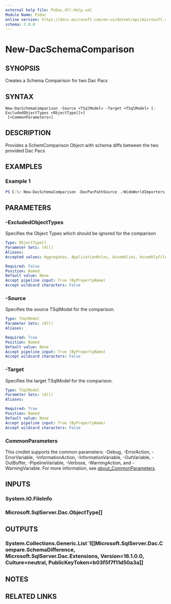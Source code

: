 ```yaml
---
external help file: PsDac.dll-Help.xml
Module Name: PsDac
online version: https://docs.microsoft.com/en-us/dotnet/api/microsoft.sqlserver.dac.dacpackage
schema: 2.0.0
---
```


# New-DacSchemaComparison

## SYNOPSIS
Creates a Schema Comparison for two Dac Pacs

## SYNTAX

```
New-DacSchemaComparison -Source <TSqlModel> -Target <TSqlModel> [-ExcludedObjectTypes <ObjectType[]>]
 [<CommonParameters>]
```

## DESCRIPTION
Provides a SchemComparison Object with schema diffs between the two provided Dac Pacs

## EXAMPLES

### Example 1
```powershell
PS C:\> New-DacSchemaComparison -DacPacPathSource ./WideWorldImporters.dacpac -DacPacPathTarget ./WideWorldImporters.dacpac
```

## PARAMETERS

### -ExcludedObjectTypes
Specifies the Object Types which should be ignored for the comparison

```yaml
Type: ObjectType[]
Parameter Sets: (All)
Aliases:
Accepted values: Aggregates, ApplicationRoles, Assemblies, AssemblyFiles, AsymmetricKeys, BrokerPriorities, Certificates, ColumnEncryptionKeys, ColumnMasterKeys, Contracts, DatabaseOptions, DatabaseRoles, DatabaseTriggers, Defaults, ExtendedProperties, ExternalDataSources, ExternalFileFormats, ExternalTables, Filegroups, Files, FileTables, FullTextCatalogs, FullTextStoplists, MessageTypes, PartitionFunctions, PartitionSchemes, Permissions, Queues, RemoteServiceBindings, RoleMembership, Rules, ScalarValuedFunctions, SearchPropertyLists, SecurityPolicies, Sequences, Services, Signatures, StoredProcedures, SymmetricKeys, Synonyms, Tables, TableValuedFunctions, UserDefinedDataTypes, UserDefinedTableTypes, ClrUserDefinedTypes, Users, Views, XmlSchemaCollections, Audits, Credentials, CryptographicProviders, DatabaseAuditSpecifications, DatabaseEncryptionKeys, DatabaseScopedCredentials, Endpoints, ErrorMessages, EventNotifications, EventSessions, LinkedServerLogins, LinkedServers, Logins, MasterKeys, Routes, ServerAuditSpecifications, ServerRoleMembership, ServerRoles, ServerTriggers, ExternalStreams, ExternalStreamingJobs, DatabaseWorkloadGroups, WorkloadClassifiers, ExternalLibraries, ExternalLanguages

Required: False
Position: Named
Default value: None
Accept pipeline input: True (ByPropertyName)
Accept wildcard characters: False
```

### -Source
Specifies the source TSqlModel for the comparison.

```yaml
Type: TSqlModel
Parameter Sets: (All)
Aliases:

Required: True
Position: Named
Default value: None
Accept pipeline input: True (ByPropertyName)
Accept wildcard characters: False
```

### -Target
Specifies the target TSqlModel for the comparison.

```yaml
Type: TSqlModel
Parameter Sets: (All)
Aliases:

Required: True
Position: Named
Default value: None
Accept pipeline input: True (ByPropertyName)
Accept wildcard characters: False
```

### CommonParameters
This cmdlet supports the common parameters: -Debug, -ErrorAction, -ErrorVariable, -InformationAction, -InformationVariable, -OutVariable, -OutBuffer, -PipelineVariable, -Verbose, -WarningAction, and -WarningVariable. For more information, see [about_CommonParameters](http://go.microsoft.com/fwlink/?LinkID=113216).

## INPUTS

### System.IO.FileInfo

### Microsoft.SqlServer.Dac.ObjectType[]

## OUTPUTS

### System.Collections.Generic.List`1[[Microsoft.SqlServer.Dac.Compare.SchemaDifference, Microsoft.SqlServer.Dac.Extensions, Version=16.1.0.0, Culture=neutral, PublicKeyToken=b03f5f7f11d50a3a]]

## NOTES

## RELATED LINKS
